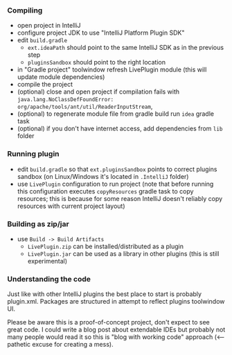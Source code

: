 ### Compiling
 - open project in IntelliJ
 - configure project JDK to use "IntelliJ Platform Plugin SDK" 
 - edit `build.gradle`
    - `ext.ideaPath` should point to the same IntelliJ SDK as in the previous step 
    - `pluginsSandbox` should point to the right location 
 - in "Gradle project" toolwindow refresh LivePlugin module (this will update module dependencies)
 - compile the project
 - (optional) close and open project if compilation fails with `java.lang.NoClassDefFoundError: org/apache/tools/ant/util/ReaderInputStream`, 
 - (optional) to regenerate module file from gradle build run `idea` gradle task 
 - (optional) if you don't have internet access, add dependencies from `lib` folder
    
 
### Running plugin
 - edit `build.gradle` so that `ext.pluginsSandbox` points to correct plugins sandbox 
   (on Linux/Windows it's located in `.IntelliJ` folder) 
 - use `LivePlugin` configuration to run project
   (note that before running this configuration executes `copyResources` gradle task to copy resources; 
   this is because for some reason IntelliJ doesn't reliably copy resources with current project layout)


### Building as zip/jar
 - use `Build -> Build Artifacts`
    - `LivePlugin.zip` can be installed/distributed as a plugin
    - `LivePlugin.jar` can be used as a library in other plugins (this is still experimental)  


### Understanding the code
Just like with other IntelliJ plugins the best place to start is probably plugin.xml.
Packages are structured in attempt to reflect plugins toolwindow UI.

Please be aware this is a proof-of-concept project, don't expect to see great code.
I could write a blog post about extendable IDEs but probably not many people would read it
so this is "blog with working code" approach (<-- pathetic excuse for creating a mess).
